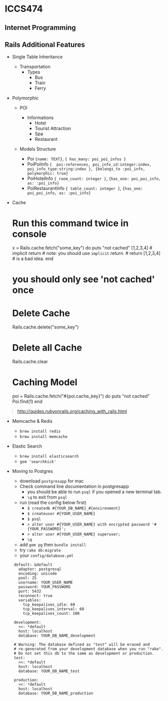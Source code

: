 # ICCS474
## Internet Programming

## Rails Additional Features

- Single Table Inheritance
    - Transportation
        - Types
            - Bus
            - Train
            - Ferry
- Polymorphic
    - POI
        - Informations
            - Hotel
            - Tourist Attraction
            - Spa
            - Restaurant

    - Models Structure
        - Poi   `{name: TEXT}`, `{ has_many: poi_poi_infos }`
        - PoiPoiInfo    `{  poi:references, poi_info_id:integer:index, poi_info_type:string:index }, {belongs_to :poi_info, polymorphic: true}`
        - PoiHotelInfo  `{ room_count: integer }`, `{has_one: poi_poi_info, as: :poi_info}`
        - PoiRestaurantInfo  `{ table_count: integer }`, `{has_one: poi_poi_info, as: :poi_info}`

- Cache

    # Run this command twice in console
    x = Rails.cache.fetch("some_key") do
      puts "not cached"
      [1,2,3,4] # implicit return
      # note: you should use `implicit` return.
      # return [1,2,3,4] # is a bad idea.
    end
    # you should only see 'not cached' once

    # Delete Cache
    Rails.cache.delete("some_key")

    # Delete all Cache
    Rails.cache.clear

    # Caching Model
    poi = Rails.cache.fetch("#{poi.cache_key}") do
      puts "not cached"
      Poi.find(1)
    end

> http://guides.rubyonrails.org/caching_with_rails.html

- Memcache & Redis
    - `brew install redis`
    - `brew install memcache`

- Elastic Search
    - `brew install elasticsearch`
    - `gem 'searchkick'`

- Moving to Postgres
    - download `postgresapp` for mac
    - Check command line documentation in postgresapp
        - you should be able to run `psql` if you opened a new terminal tab.
        - `\q` to exit from `psql`
    - run (read the config below first)
        - `$ createdb #{YOUR_DB_NAME}_#{environment}`
        - `$ createuser #{YOUR_USER_NAME}`
        - `$ psql`
        - `> alter user #{YOUR_USER_NAME} with encrypted password '#{YOUR_PASSWORD}';`
        - `> alter user #{YOUR_USER_NAME} superuser;`
        - `\q`
    - add `gem pg` then `bundle install`
    - try `rake db:migrate`
    - your `config/database.yml`
    
```
    default: &default
      adapter: postgresql
      encoding: unicode
      pool: 25
      username: YOUR_USER_NAME
      password: YOUR_PASSWORD
      port: 5432
      reconnect: true
      variables:
        tcp_keepalives_idle: 60
        tcp_keepalives_interval: 60
        tcp_keepalives_count: 100

    development:
      <<: *default
      host: localhost
      database: YOUR_DB_NAME_development

    # Warning: The database defined as "test" will be erased and
    # re-generated from your development database when you run "rake".
    # Do not set this db to the same as development or production.
    test:
      <<: *default
      host: localhost
      database: YOUR_DB_NAME_test

    production:
      <<: *default
      host: localhost
      database: YOUR_DB_NAME_production
```
